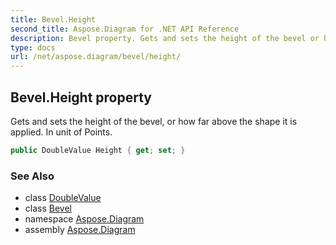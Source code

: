 ```yaml
---
title: Bevel.Height
second_title: Aspose.Diagram for .NET API Reference
description: Bevel property. Gets and sets the height of the bevel or how far above the shape it is applied. In unit of Points
type: docs
url: /net/aspose.diagram/bevel/height/
---
```

## Bevel.Height property

Gets and sets the height of the bevel, or how far above the shape it is applied. In unit of Points.

```csharp
public DoubleValue Height { get; set; }
```

### See Also

* class [DoubleValue](../../doublevalue/)
* class [Bevel](../)
* namespace [Aspose.Diagram](../../bevel/)
* assembly [Aspose.Diagram](../../../)


